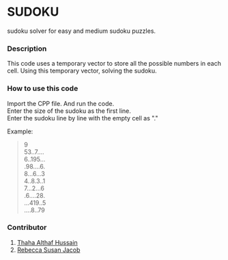 # SUDOKU
sudoku solver for easy and medium sudoku puzzles.

### Description 
This code uses a temporary vector to store all the possible numbers in each cell. Using this temporary vector, solving the sudoku.

### How to use this code
Import the CPP file. And run the code.   
Enter the size of the sudoku as the first line.   
Enter the sudoku line by line with the empty cell as "."   

Example:   
>9  
53..7....  
6..195...  
.98....6.  
8...6...3   
4..8.3..1   
7...2...6   
.6....28.   
...419..5   
....8..79

### Contributor
1. [Thaha Althaf Hussain](https://github.com/thaha-althaf)
2. [Rebecca Susan Jacob](https://github.com/b-jamba)

